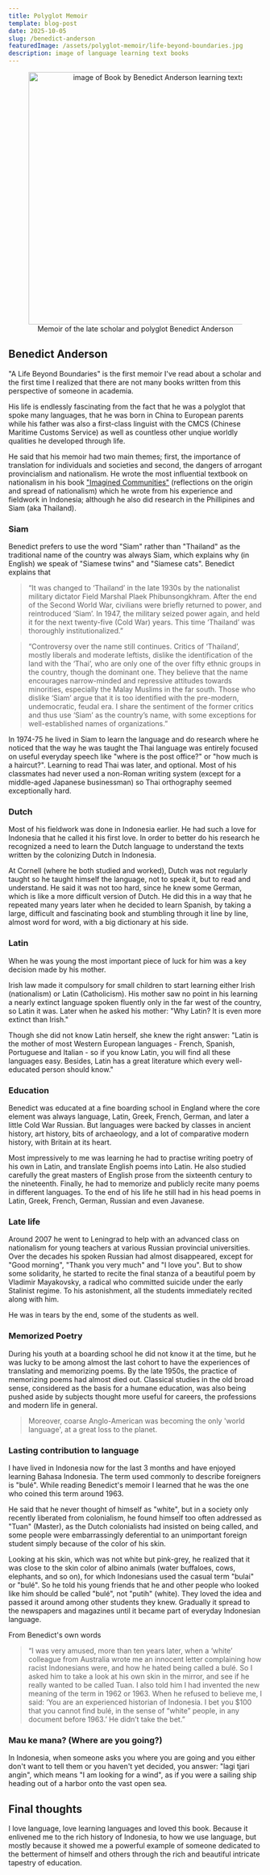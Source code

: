 ```yaml
---
title: Polyglot Memoir
template: blog-post
date: 2025-10-05
slug: /benedict-anderson
featuredImage: /assets/polyglot-memoir/life-beyond-boundaries.jpg
description: image of language learning text books
---
```

<figure style="text-align: center;">
  <img src="/assets/polyglot-memoir/life-beyond-boundaries.jpg" alt="image of Book by Benedict Anderson learning texts" width="500" style="display: block; margin: 0 auto;" />
  <figcaption>Memoir of the late scholar and polyglot Benedict Anderson</figcaption>
</figure>

## Benedict Anderson

"A Life Beyond Boundaries" is the first memoir I've read about a scholar and the first time I realized that there are not many books written from this perspective of someone in academia.

His life is endlessly fascinating from the fact that he was a polyglot that spoke many languages, that he was born in China to European parents while his father was also a first-class linguist with the CMCS (Chinese Maritime Customs Service) as well as countless other unqiue worldly qualities he developed through life.

He said that his memoir had two main themes; first, the importance of translation for individuals and societies and second, the dangers of arrogant provincialism and nationalism.
He wrote the most influential textbook on nationalism in his book ["Imagined Communities"](https://en.wikipedia.org/wiki/Imagined_Communities) (reflections on the origin and spread of nationalism) which he wrote from his experience and fieldwork in Indonesia; although he also did research in the Phillipines and Siam (aka Thailand).

### Siam

Benedict prefers to use the word "Siam" rather than "Thailand" as the traditional name of the country was always Siam, which explains why (in English) we speak of "Siamese twins" and "Siamese cats". Benedict explains that
>“It was changed to ‘Thailand’ in the late 1930s by the nationalist military dictator Field Marshal Plaek Phibunsongkhram. After the end of the Second World War, civilians were briefly returned to power, and reintroduced ‘Siam’. In 1947, the military seized power again, and held it for the next twenty-five (Cold War) years. This time ‘Thailand’ was thoroughly institutionalized.”

>“Controversy over the name still continues. Critics of ‘Thailand’, mostly liberals and moderate leftists, dislike the identification of the land with the ‘Thai’, who are only one of the over fifty ethnic groups in the country, though the dominant one. They believe that the name encourages narrow-minded and repressive attitudes towards minorities, especially the Malay Muslims in the far south. Those who dislike ‘Siam’ argue that it is too identified with the pre-modern, undemocratic, feudal era. I share the sentiment of the former critics and thus use ‘Siam’ as the country’s name, with some exceptions for well-established names of organizations.”

In 1974-75 he lived in Siam to learn the language and do research where he noticed that the way he was taught the Thai language was entirely focused on useful everyday speech like "where is the post office?" or "how much is a haircut?". Learning to read Thai was later, and optional. Most of his classmates had never used a non-Roman writing system (except for a middle-aged Japanese businessman) so Thai orthography seemed exceptionally hard.

### Dutch

Most of his fieldwork was done in Indonesia earlier. He had such a love for Indonesia that he called it his first love. In order to better do his research he recognized a need to learn the Dutch language to understand the texts written by the colonizing Dutch in Indonesia.

At Cornell (where he both studied and worked), Dutch was not regularly taught so he taught himself the language, not to speak it, but to read and understand. He said it was not too hard, since he knew some German, which is like a more difficult version of Dutch. He did this in a way that he repeated many years later when he decided to learn Spanish, by taking a large, difficult and fascinating book and stumbling through it line by line, almost word for word, with a big dictionary at his side.

### Latin

When he was young the most important piece of luck for him was a key decision made by his mother. 

Irish law made it compulsory for small children to start learning either Irish (nationalism) or Latin (Catholicism). His mother saw no point in his learning a nearly extinct language spoken fluently only in the far west of the country, so Latin it was. Later when he asked his mother: "Why Latin? It is even more extinct than Irish." 

Though she did not know Latin herself, she knew the right answer: "Latin is the mother of most Western European languages - French, Spanish, Portuguese and Italian - so if you know Latin, you will find all these languages easy. Besides, Latin has a great literature which every well-educated person should know."

### Education

Benedict was educated at a fine boarding school in England where the core element was always language, Latin, Greek, French, German, and later a little Cold War Russian. But languages were backed by classes in ancient history, art history, bits of archaeology, and a lot of comparative modern history, with Britain at its heart.

Most impressively to me was learning he had to practise writing poetry of his own in Latin, and translate English poems into Latin. He also studied carefully the great masters of English prose from the sixteenth century to the nineteenth. Finally, he had to memorize and publicly recite many poems in different languages. To the end of his life he still had in his head poems in Latin, Greek, French, German, Russian and even Javanese.

### Late life

Around 2007 he went to Leningrad to help with an advanced class on nationalism for young teachers at various Russian provincial universities. Over the decades his spoken Russian had almost disappeared, except for "Good morning", "Thank you very much" and "I love you". But to show some solidarity, he started to recite the final stanza of a beautiful poem by Vladimir Mayakovsky, a radical who committed suicide under the early Stalinist regime. To his astonishment, all the students immediately recited along with him.

He was in tears by the end, some of the students as well.

### Memorized Poetry

During his youth at a boarding school he did not know it at the time, but he was lucky to be among almost the last cohort to have the experiences of translating and memorizing poems. By the late 1950s, the practice of memorizing poems had almost died out. Classical studies in the old broad sense, considered as the basis for a humane education, was also being pushed aside by subjects thought more useful for careers, the professions and modern life in general.

>Moreover, coarse Anglo-American was becoming the only 'world language', at a great loss to the planet.

### Lasting contribution to language

I have lived in Indonesia now for the last 3 months and have enjoyed learning Bahasa Indonesia. The term used commonly to describe foreigners is "bulé". While reading Benedict's memoir I learned that he was the one who coined this term around 1963.

He said that he never thought of himself as "white", but in a society only recently liberated from colonialism, he found himself too often addressed as "Tuan" (Master), as the Dutch colonialists had insisted on being called, and some people were embarrassingly deferential to an unimportant foreign student simply because of the color of his skin.

Looking at his skin, which was not white but pink-grey, he realized that it was close to the skin color of albino animals (water buffaloes, cows, elephants, and so on), for which Indonesians used the casual term "bulai" or "bulé". So he told his young friends that he and other people who looked like him should be called "bulé", not "putih" (white). They loved the idea and passed it around among other students they knew. Gradually it spread to the newspapers and magazines until it became part of everyday Indonesian language.

From Benedict's own words

>“I was very amused, more than ten years later, when a ‘white’ colleague from Australia wrote me an innocent letter complaining how racist Indonesians were, and how he hated being called a bulé. So I asked him to take a look at his own skin in the mirror, and see if he really wanted to be called Tuan. I also told him I had invented the new meaning of the term in 1962 or 1963. When he refused to believe me, I said: ‘You are an experienced historian of Indonesia. I bet you $100 that you cannot find bulé, in the sense of “white” people, in any document before 1963.’ He didn’t take the bet.”

### Mau ke mana? (Where are you going?)

In Indonesia, when someone asks you where you are going and you either don't want to tell them or you haven't yet decided, you answer: "lagi tjari angin", which means "I am looking for a wind", as if you were a sailing ship heading out of a harbor onto the vast open sea.

## Final thoughts

I love language, love learning languages and loved this book. Because it enlivened me to the rich history of Indonesia, to how we use language, but mostly because it showed me a powerful example of someone dedicated to the betterment of himself and others through the rich and beautiful intricate tapestry of education.
